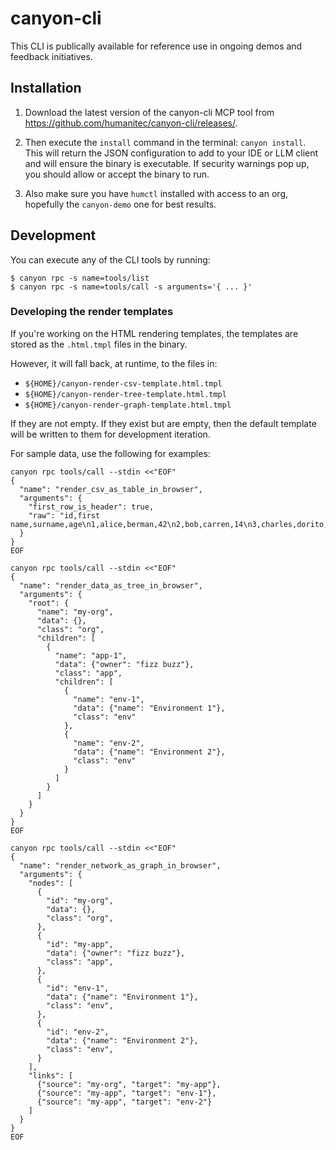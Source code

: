 # canyon-cli

This CLI is publically available for reference use in ongoing demos and feedback initiatives.

## Installation

1. Download the latest version of the canyon-cli MCP tool from https://github.com/humanitec/canyon-cli/releases/.

2. Then execute the `install` command in the terminal: `canyon install`. This will return the JSON configuration to add to your IDE or LLM  client and will ensure the binary is executable. If security warnings pop up, you should allow or accept the binary to run.

3. Also make sure you have `humctl` installed with access to an org, hopefully the `canyon-demo` one for best results.

## Development

You can execute any of the CLI tools by running:

```
$ canyon rpc -s name=tools/list
$ canyon rpc -s name=tools/call -s arguments='{ ... }'
```

### Developing the render templates

If you're working on the HTML rendering templates, the templates are stored as the `.html.tmpl` files in the binary. 

However, it will fall back, at runtime, to the files in:

- `${HOME}/canyon-render-csv-template.html.tmpl`
- `${HOME}/canyon-render-tree-template.html.tmpl`
- `${HOME}/canyon-render-graph-template.html.tmpl`

If they are not empty. If they exist but are empty, then the default template will be written to them for development iteration.

For sample data, use the following for examples:

```
canyon rpc tools/call --stdin <<"EOF"
{
  "name": "render_csv_as_table_in_browser",
  "arguments": {
    "first_row_is_header": true,
    "raw": "id,first name,surname,age\n1,alice,berman,42\n2,bob,carren,14\n3,charles,dorito,21\n4,daphney,errol,5"
  }
}
EOF

canyon rpc tools/call --stdin <<"EOF"
{
  "name": "render_data_as_tree_in_browser",
  "arguments": {
    "root": {
      "name": "my-org",
      "data": {},
      "class": "org",
      "children": [
        {
          "name": "app-1",
          "data": {"owner": "fizz buzz"},
          "class": "app",
          "children": [
            {
              "name": "env-1",
              "data": {"name": "Environment 1"},
              "class": "env"
            },
            {
              "name": "env-2",
              "data": {"name": "Environment 2"},
              "class": "env"
            }
          ]
        }
      ]
    }
  }
}
EOF

canyon rpc tools/call --stdin <<"EOF"
{
  "name": "render_network_as_graph_in_browser",
  "arguments": {
    "nodes": [
      {
        "id": "my-org",
        "data": {},
        "class": "org",
      },
      {
        "id": "my-app",
        "data": {"owner": "fizz buzz"},
        "class": "app",
      },
      {
        "id": "env-1",
        "data": {"name": "Environment 1"},
        "class": "env",
      },
      {
        "id": "env-2",
        "data": {"name": "Environment 2"},
        "class": "env",
      }
    ],
    "links": [ 
      {"source": "my-org", "target": "my-app"},
      {"source": "my-app", "target": "env-1"},
      {"source": "my-app", "target": "env-2"}
    ]
  }
}
EOF
```
